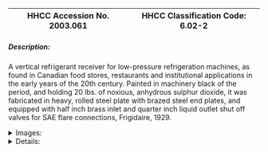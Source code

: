 | **HHCC Accession No. 2003.061** |**HHCC Classification Code:  6.02-2**|
| ----------- | ----------- |
##### Description:
A vertical refrigerant receiver for low-pressure refrigeration machines, as found in Canadian food stores, restaurants and institutional applications in the early years of the 20th century. Painted in machinery black of the period, and holding 20 lbs. of noxious, anhydrous sulphur dioxide, it was fabricated in heavy, rolled steel plate with brazed steel end plates, and equipped with half inch brass inlet and quarter inch liquid outlet shut off valves for SAE flare connections, Frigidaire, 1929.


<details>
	<summary>Images:</summary>
<div class="gallery gallery-wrapper--full" contenteditable="false" data-is-empty="false" data-translation="Add images" data-columns="6">
<figure class="gallery__item"><a href="#DOMAIN_NAME#gallery/6.02-2.jpg" data-size="512x768"><img src="#DOMAIN_NAME#gallery/6.02-2-thumbnail.jpg" alt=""></a></figure>
</div>
</details>


<details>
	<summary>Details:</summary>

##### Group:
6.02 Refrigerating and Air Conditioning Condensers and Receivers - Commercial

##### Make:
Frigidaire

##### Manufacturer:
Frigidaire Corporation Dayton Ohio

##### Model:


##### Serial No.:


##### Size:
7' dia x 16 'h

##### Weight:
25 lbs.

##### Circa:
1929

##### Rating:
Exhibit, education, and research quality, demonstrating the form and structure of early, vertical steel plate refrigerant receivers, designed for noxious refrigerants and used on small on integral horsepower, commercial application, refrigeration machines in Canada.

##### Patent Date/Number:


##### Provenance:
From York County (York Region) Ontario, once a rich agricultural hinterlands, attracting early settlement in the last years of the 18th century. Located on the north slopes of the Oak Ridges Moraine, within 20 miles of Toronto, the County would also attract early ex-urban development, to be come a wealthy market place for the emerging household and consumer technologies of the early and mid 20th century. 

This artifact was discovered in the 1950's in the used stock of T. H. Oliver, Refrigeration and Electric Sales and Service, Aurora, Ontario, an early worker in the field of agricultural, industrial and consumer technology.

##### Type and Design:


##### Construction:


##### Material:


##### Special Features:


##### Accessories:


##### Capacities:


##### Performance Characteristics:


##### Operation:


##### Control and Regulation:


##### Targeted Market Segment:


##### Consumer Acceptance:


##### Merchandising:


##### Market Price:


##### Technological Significance:
An example of the significant over design that characterised much of the engineering of early refrigeration machines, following the introduction of low-pressure refrigerants such as SO2. 

While the pressures were substantially lower than with ammonia refrigerants, manufactures, with little engineering data to draw on, still used similar high-pressure designed vestals. This practice would quickly change, however, to light rolled steel construction. Containing enough noxious SO2 to clear the house and the neighbourhood, the manufacturer, for now, wished to take no chances.

##### Industrial Significance:


##### Socio-economic Significance:


##### Socio-cultural Significance:


##### Donor:
G. Leslie Oliver, The T. H. Oliver HVACR Collection

##### HHCC Storage Location:


##### Tracking:


##### Bibliographic References:
Frigidaire Manual, SER405, products mfd. prior to 1937, P9 and 15, Chpt. 1-A

##### Notes:


##### Related Reports:

</details>
